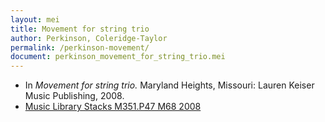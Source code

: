 ```yaml
---
layout: mei
title: Movement for string trio
author: Perkinson, Coleridge-Taylor
permalink: /perkinson-movement/
document: perkinson_movement_for_string_trio.mei
---
```


- In *Movement for string trio.* Maryland Heights, Missouri: Lauren Keiser Music Publishing, 2008.
- <a href="https://tufts.primo.exlibrisgroup.com/permalink/01TUN_INST/1kc9gia/alma991018231845203851" target="_blank">Music Library Stacks M351.P47 M68 2008</a>

